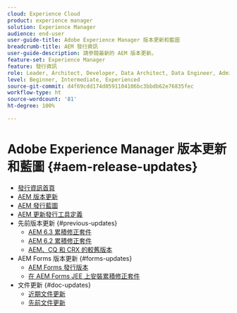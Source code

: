```yaml
---
cloud: Experience Cloud
product: experience manager
solution: Experience Manager
audience: end-user
user-guide-title: Adobe Experience Manager 版本更新和藍圖
breadcrumb-title: AEM 發行資訊
user-guide-description: 請參閱最新的 AEM 版本更新。
feature-set: Experience Manager
feature: 發行資訊
role: Leader, Architect, Developer, Data Architect, Data Engineer, Admin, User
level: Beginner, Intermediate, Experienced
source-git-commit: d4f69cdd174d0591104106bc3bbdb62e76835fec
workflow-type: ht
source-wordcount: '81'
ht-degree: 100%

---
```



# Adobe Experience Manager 版本更新和藍圖 {#aem-release-updates}

+ [發行資訊首頁](home.md)
+ [AEM 版本更新](aem-releases-updates.md)
+ [AEM 發行藍圖](update-releases-roadmap.md)
+ [AEM 更新發行工具定義](update-release-vehicle-definitions.md)
+ 先前版本更新 {#previous-updates}
   + [AEM 6.3 累積修正套件](release-notes-aem-6-3-cumulative-fix-pack.md)
   + [AEM 6.2 累積修正套件](release-notes-aem-6-2-cumulative-fix-pack.md)
   + [AEM、CQ 和 CRX 的較舊版本](aem-previous-versions.md)
+ AEM Forms 版本更新 {#forms-updates}
   + [AEM Forms 發行版本](aem-forms-releases.md)
   + [在 AEM Forms JEE 上安裝累積修正套件](install-cfp-aem-forms-jee.md)
+ 文件更新 {#doc-updates}
   + [近期文件更新](documentation-updates.md)
   + [先前文件更新](previous-documentation-updates.md)
